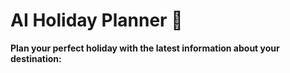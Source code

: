# AI Holiday Planner 🚀

**Plan your perfect holiday with the latest information about your destination:**

